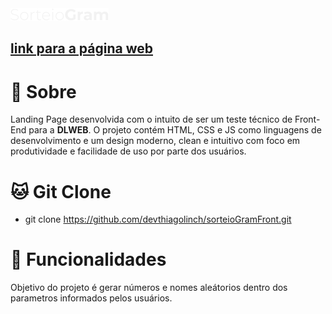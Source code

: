 <img src="assets/img/SorteioGram.png">

<h2><a href="https://github.com/devthiagolinch/sorteioGramThiagoLinch.git">link para a página web</a></h2>


# 📌 Sobre
<p align="left">
    Landing Page desenvolvida com o intuito de ser um teste técnico de Front-End para a <b>DLWEB</b>. O projeto contém HTML, CSS e JS como linguagens de desenvolvimento e um design moderno, clean e intuitivo com foco em produtividade e facilidade de uso por parte dos usuários.
</p>

# 🐱 Git Clone
* git clone https://github.com/devthiagolinch/sorteioGramFront.git

# 🎯 Funcionalidades
<p style="text-align:left">
    Objetivo do projeto é gerar números e nomes aleátorios dentro dos parametros informados pelos usuários.
</p>
